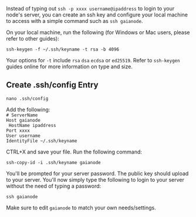 Instead of typing out `ssh -p xxxx username@ipaddress` to login to your node's server, you can create an ssh key and configure your local machine to access with a simple command such as `ssh gaianode`.  
  
On your local machine, run the following (for Windows or Mac users, please refer to other guides):  
  
`ssh-keygen -f ~/.ssh/keyname -t rsa -b 4096`  

Your options for `-t` include `rsa` `dsa` `ecdsa` or `ed25519`. Refer to `ssh-keygen` guides online for more information on type and size.  

## Create .ssh/config Entry  
  
`nano .ssh/config`  
  
Add the following:  
`# ServerName`  
`Host gaianode`  
` HostName ipaddress`  
 `Port xxxx`  
 `User username`  
 `IdentityFile ~/.ssh/keyname`  
   
CTRL+X and save your file. Run the following command:  
  
`ssh-copy-id -i .ssh/keyname gaianode`  

You'll be prompted for your server password. The public key should upload to your server. You'll now simply type the following to login to your server without the need of typing a password:  
  
`ssh gaianode`  

Make sure to edit `gaianode` to match your own needs/settings.
